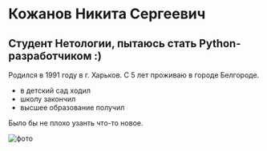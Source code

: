 # Кожанов Никита Сергеевич

## Студент Нетологии, пытаюсь стать Python-разработчиком :)

Родился в 1991 году в г. Харьков. С 5 лет проживаю в городе Белгороде.

- в детский сад ходил
- школу закончил
- высшее образование получил

Было бы не плохо узанть что-то новое.

![фото](https://i.imgur.com/fry4xuU.jpeg)
